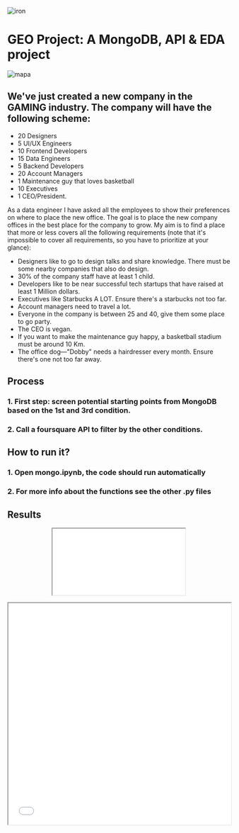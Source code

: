 ![iron](https://coursereport-s3-production.global.ssl.fastly.net/uploads/school/logo/84/original/logo-ironhack-blue.png)


# GEO Project: A MongoDB, API & EDA project

![mapa](https://res.cloudinary.com/sblink/_/og_image.png)

## We've just created a new company in the GAMING industry. The company will have the following scheme:

- 20 Designers
- 5 UI/UX Engineers
- 10 Frontend Developers
- 15 Data Engineers
- 5 Backend Developers
- 20 Account Managers
- 1 Maintenance guy that loves basketball
- 10 Executives
- 1 CEO/President.

As a data engineer I have asked all the employees to show their preferences on where to place the new office. The goal is to place the new company offices in the best place for the company to grow. My aim is to find a place that more or less covers all the following requirements (note that it's impossible to cover all requirements, so you have to prioritize at your glance):

- Designers like to go to design talks and share knowledge. There must be some nearby companies that also do design.
- 30% of the company staff have at least 1 child.
- Developers like to be near successful tech startups that have raised at least 1 Million dollars.
- Executives like Starbucks A LOT. Ensure there's a starbucks not too far.
- Account managers need to travel a lot.
- Everyone in the company is between 25 and 40, give them some place to go party.
- The CEO is vegan.
- If you want to make the maintenance guy happy, a basketball stadium must be around 10 Km.
- The office dog—"Dobby" needs a hairdresser every month. Ensure there's one not too far away.


## Process

### 1. First step: screen potential starting points from MongoDB based on the 1st and 3rd condition.


### 2. Call a foursquare API to filter by the other conditions.


## How to run it?

### 1. Open mongo.ipynb, the code should run automatically
### 2. For more info about the functions see the other .py files


## Results

<p align="center">
 <iframe src="images/initial_map.html"></iframe>
</p>



<iframe src="images/initial_map.html" width="100%" height="500"></iframe>





